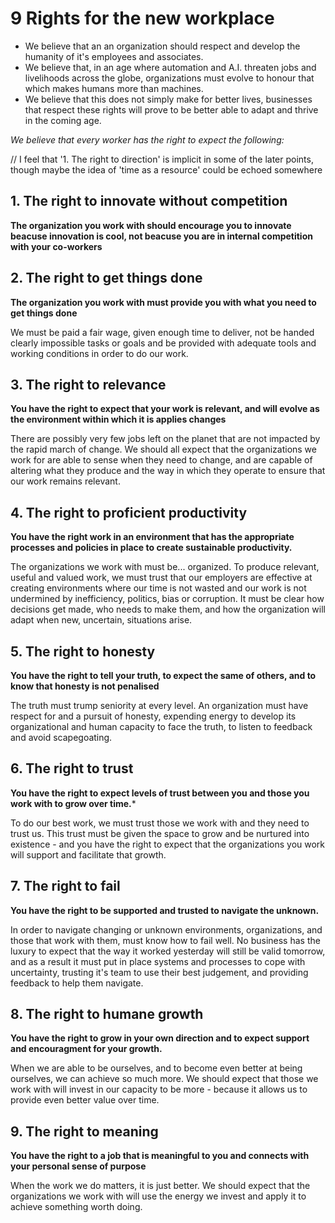 # 9 Rights for the new workplace

- We believe that an an organization should respect and develop the humanity of it's employees and associates. 
- We believe that, in an age where automation and A.I. threaten jobs and livelihoods across the globe, organizations must evolve to honour that which makes humans more than machines.
- We believe that this does not simply make for better lives, businesses that respect these rights will prove to be better able to adapt and thrive in the coming age. 

*We believe that every worker has the right to expect the following:* 

// I feel that '1. The right to direction' is implicit in some of the later points, though maybe the idea of 'time as a resource' could be echoed somewhere

## 1. The right to innovate without competition
**The organization you work with should encourage you to innovate beacuse innovation is cool, not beacuse you are in internal competition with your co-workers**

## 2. The right to get things done
**The organization you work with must provide you with what you need to get things done**  

We must be paid a fair wage, given enough time to deliver, not be handed clearly impossible tasks or goals and be provided with adequate tools and working conditions in order to do our work.

## 3. The right to relevance
**You have the right to expect that your work is relevant, and will evolve as the environment within which it is applies changes**

There are possibly very few jobs left on the planet that are not impacted by the rapid march of change. We should all expect that the organizations we work for are able to sense when they need to change, and are capable of altering what they produce and the way in which they operate to ensure that our work remains relevant. 

## 4. The right to proficient productivity
**You have the right work in an environment that has the appropriate processes and policies in place to create sustainable productivity.**

The organizations we work with must be... organized. To produce relevant, useful and valued work, we must trust that our employers are effective at creating environments where our time is not wasted and our work is not undermined by inefficiency, politics, bias or corruption. 
It must be clear how decisions get made, who needs to make them, and how the organization will adapt when new, uncertain, situations arise. 

## 5. The right to honesty
**You have the right to tell your truth, to expect the same of others, and to know that honesty is not penalised**

The truth must trump seniority at every level. An organization must have respect for and a pursuit of honesty, expending energy to develop its organizational and human capacity to face the truth, to listen to feedback and avoid scapegoating.

## 6. The right to trust
**You have the right to expect levels of trust between you and those you work with to grow over time.***

To do our best work, we must trust those we work with and they need to trust us. This trust must be given the space to grow and be nurtured into existence - and you have the right to expect that the organizations you work will support and facilitate that growth.

## 7. The right to fail
**You have the right to be supported and trusted to navigate the unknown.** 

In order to navigate changing or unknown environments, organizations, and those that work with them, must know how to fail well. No business has the luxury to expect that the way it worked yesterday will still be valid tomorrow, and as a result it must put in place systems and processes to cope with uncertainty, trusting it's team to use their best judgement, and providing feedback to help them navigate.

## 8. The right to humane growth
**You have the right to grow in your own direction and to expect support and encouragment for your growth.**

When we are able to be ourselves, and to become even better at being ourselves, we can achieve so much more. We should expect that those we work with will invest in our capacity to be more - because it allows us to provide even better value over time.  

## 9. The right to meaning
**You have the right to a job that is meaningful to you and connects with your personal sense of purpose**

When the work we do matters, it is just better. We should expect that the organizations we work with will use the energy we invest and apply it to achieve something worth doing. 


